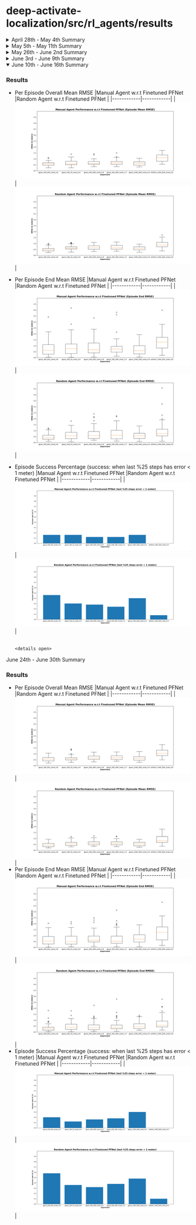 # deep-activate-localization/src/rl_agents/results

<details close>
  <summary>April 28th - May 4th Summary</summary>

  ### Results
  *blue - training curve, orange - evaluation curve*
  |Experiement | Result     | AverageEpisodeLength      | AverageEpisodeReturn      |
  |------------|------------|------------|-------------|
  |task_obs only (2021-04-30)| [Navigate_Fixed_Goal - (parallel_py_env)](2021-04-30_12-19-33)|![Metrics_AverageEpisodeLength](2021-04-30_12-19-33/images/Metrics_AverageEpisodeLength.svg)|![Metrics_AverageReturn](2021-04-30_12-19-33/images/Metrics_AverageReturn.svg)| -> different train and eval envs with normal_projection_network.NormalProjectionNetwork
  |task_obs only (2021-04-30)| [Navigate_Fixed_Goal - (non-parallel_py_env-1)](2021-04-30_15-00-08)|![Metrics_AverageEpisodeLength](2021-04-30_15-00-08/images/Metrics_AverageEpisodeLength.svg)|![Metrics_AverageReturn](2021-04-30_15-00-08/images/Metrics_AverageReturn.svg)| -> different train and eval envs with normal_projection_network.NormalProjectionNetwork
  |task_obs only (2021-04-30)| [Navigate_Fixed_Goal - (non-parallel_py_env-2)](2021-04-30_20-07-39)|![Metrics_AverageEpisodeLength](2021-04-30_20-07-39/images/Metrics_AverageEpisodeLength.svg)|![Metrics_AverageReturn](2021-04-30_20-07-39/images/Metrics_AverageReturn.svg)| -> same train and eval envs with normal_projection_network.NormalProjectionNetwork
  |rgb_obs only (2021-05-03)| [Navigate_Fixed_Goal - (parallel_py_env)](2021-05-03_14-54-25)|![Metrics_AverageEpisodeLength](2021-05-03_14-54-25/images/Metrics_AverageEpisodeLength.svg)|![Metrics_AverageReturn](2021-05-03_14-54-25/images/Metrics_AverageReturn.svg)| -> different train and eval envs with tanh_normal_projection_network.TanhNormalProjectionNetwork
  |rgb_obs only (2021-05-04)| [Navigate_Fixed_Goal - (non-parallel_py_env)](2021-05-04_07-42-43)|![Metrics_AverageEpisodeLength](2021-05-04_07-42-43/images/Metrics_AverageEpisodeLength.svg)|![Metrics_AverageReturn](2021-05-04_07-42-43/images/Metrics_AverageReturn.svg)| -> different train and eval envs with tanh_normal_projection_network.TanhNormalProjectionNetwork sac_agent.py

</details>

<details close>
  <summary>May 5th - May 11th Summary</summary>

  ### Results
  *blue - training curve, orange - evaluation curve*
  |Experiement | Agent |  Result     | AverageEpisodeLength      | AverageEpisodeReturn      |
  |------------|-------|-----|------------|-------------|
  |task_obs only (2021-05-06)| SAC |[Navigate_Fixed_Goal - (non-parallel_py_env)](2021-05-06_10-06-32)|![Metrics_AverageEpisodeLength](2021-05-06_10-06-32/images/Metrics_AverageEpisodeLength.svg)|![Metrics_AverageReturn](2021-05-06_10-06-32/images/Metrics_AverageReturn.svg)| -> same train and eval envs with normal_projection_network.NormalProjectionNetwork train_eval.py
  |rgb_obs only (2021-05-07)| SAC |[Navigate_Fixed_Goal - (non-parallel_py_env)](2021-05-07_00-07-34)|![Metrics_AverageEpisodeLength](2021-05-07_00-07-34/images/Metrics_AverageEpisodeLength.svg)|![Metrics_AverageReturn](2021-05-07_00-07-34/images/Metrics_AverageReturn.svg)| -> same train and eval envs with tanh_normal_projection_network.TanhNormalProjectionNetwork train_eval.py
  |task_obs only (2021-05-12)| PPOClipAgent |[Navigate_Fixed_Goal - (non-parallel_py_env)](2021-05-12_12-46-55)|![Metrics_AverageEpisodeLength](2021-05-12_12-46-55/images/Metrics_AverageEpisodeLength.svg)|![Metrics_AverageReturn](2021-05-12_12-46-55/images/Metrics_AverageReturn.svg)| -> same train and eval envs with tanh activation non-mini batch training
  |rgb_obs only (2021-05-17)| PPOClipAgent |[Navigate_Fixed_Goal - (non-parallel_py_env)](2021-05-17_08-16-35)|![Metrics_AverageEpisodeLength](2021-05-17_08-16-35/images/Metrics_AverageEpisodeLength.svg)|![Metrics_AverageReturn](2021-05-17_08-16-35/images/Metrics_AverageReturn.svg)| -> same train and eval envs with tanh activation non-mini batch training

</details>


<details close>
  <summary>May 26th - June 2nd Summary</summary>

  ### Results
  ![#1589F0](https://via.placeholder.com/15/1589F0/000000?text=+) - *random agent* ![#f03c15](https://via.placeholder.com/15/f03c15/000000?text=+) - *sac trained agent*\
  reward scale: [-10, 0]\
  env obs: proprio (gt_pose, gt_velocity, est_pose)

  |With Out Transition Noise |With Transition Noise |With Lower Initial Covariance |With More Particles |
  |------------|------------|------------|------------|
  |![Eval_WithOut_Noise](2021-05-29_11-11-00/images/eval_wo_noise.svg)|![Eval_With_Noise](2021-05-29_11-11-00/images/eval_w_noise.svg)|![Eval_Low_Init_Covariance](2021-05-29_11-11-00/images/eval_low_init_covariance.svg)|![Eval_More_Particles](2021-05-29_11-11-00/images/eval_more_particles.svg)|
  |transition_std: ['0', '0']<br/>init_particles_std: ['30', '0.523599']<br/>init_particles_distr: gaussian<br/>num_particles: 1000<br/>alpha_resample_ratio 0.8|transition_std: ['1', '0']<br/>init_particles_std ['30', '0.523599']<br/>init_particles_distr: gaussian<br/>num_particles: 1000<br/>alpha_resample_ratio 0.8|transition_std: ['0.2', '0']<br/>init_particles_std ['15', '0.523599']<br/>init_particles_distr: gaussian<br/>num_particles: 1500<br/>alpha_resample_ratio 0.8|transition_std: ['0.5', '0']<br/>init_particles_std ['30', '0.523599']<br/>init_particles_distr: gaussian<br/>num_particles: 2500<br/>alpha_resample_ratio 0.8|

</details>


<details close>
  <summary>June 3rd - June 9th Summary</summary>

  ### Results
  RMSE vs #th episode ![#1589F0](https://via.placeholder.com/15/1589F0/000000?text=+) - *original* ![#FF8C00](https://via.placeholder.com/15/FF8C00/000000?text=+) - *finetuned*
  * Per Episode Overall Mean RMSE - Manual Trajectories
    |&nbsp; &nbsp; &nbsp; &nbsp; Gauss W/O Transition Noise &nbsp; &nbsp; &nbsp;|&nbsp; &nbsp; &nbsp; &nbsp; Gauss With Transition Noise &nbsp; &nbsp; &nbsp;|Gauss With Noise + Hard Resample|
    |------------|------------|------------|
    |![Gauss_WithOut_Noise](2021-06-07_08-00-00/manual_agent/images/gauss_500_15,0.523_0,0_0.8/eps_mean_rmse.svg)|![Gauss_With_Noise](2021-06-07_08-00-00/manual_agent/images/gauss_500_15,0.523_1,0.087_0.8/eps_mean_rmse.svg)|![Gauss_Noise_Hard_Resample](2021-06-07_08-00-00/manual_agent/images/gauss_500_15,0.523_1,0.087_1.0/eps_mean_rmse.svg)|

    |Gauss W/O Noise + More Particles &nbsp; &nbsp;|Uniform W/O Noise + More Particles &nbsp;|&nbsp; &nbsp; &nbsp; &nbsp; &nbsp; &nbsp;|
    |------------|------------|------------|
    |![Gauss_WithOut_More_Particles](2021-06-07_08-00-00/manual_agent/images/gauss_1500_15,0.523_0,0_0.8/eps_mean_rmse.svg)|![Uniform_WithOut_More_Particles](2021-06-07_08-00-00/manual_agent/images/uniform_1500_75_0,0_0.8/eps_mean_rmse.svg)||
  * Per Episode End RMSE - Manual Trajectories
    |&nbsp; &nbsp; &nbsp; &nbsp; Gauss W/O Transition Noise &nbsp; &nbsp; &nbsp;|&nbsp; &nbsp; &nbsp; &nbsp; Gauss With Transition Noise &nbsp; &nbsp; &nbsp;|Gauss With Noise + Hard Resample|
    |------------|------------|------------|
    |![Gauss_WithOut_Noise](2021-06-07_08-00-00/manual_agent/images/gauss_500_15,0.523_0,0_0.8/eps_final_rmse.svg)|![Gauss_With_Noise](2021-06-07_08-00-00/manual_agent/images/gauss_500_15,0.523_1,0.087_0.8/eps_final_rmse.svg)|![Gauss_Noise_Hard_Resample](2021-06-07_08-00-00/manual_agent/images/gauss_500_15,0.523_1,0.087_1.0/eps_final_rmse.svg)|

    |Gauss W/O Noise + More Particles &nbsp; &nbsp;|Uniform W/O Noise + More Particles &nbsp;|&nbsp; &nbsp; &nbsp; &nbsp; &nbsp; &nbsp;|
    |------------|------------|------------|
    |![Gauss_WithOut_More_Particles](2021-06-07_08-00-00/manual_agent/images/gauss_1500_15,0.523_0,0_0.8/eps_final_rmse.svg)|![Uniform_WithOut_More_Particles](2021-06-07_08-00-00/manual_agent/images/uniform_1500_75_0,0_0.8/eps_final_rmse.svg)||
  * Per Episode Overall Mean RMSE - Random Action Trajectories
    |&nbsp; &nbsp; &nbsp; &nbsp; Gauss W/O Transition Noise &nbsp; &nbsp; &nbsp;|&nbsp; &nbsp; &nbsp; &nbsp; Gauss With Transition Noise &nbsp; &nbsp; &nbsp;|Gauss With Noise + Hard Resample|
    |------------|------------|------------|
    |![Gauss_WithOut_Noise](2021-06-07_08-00-00/rnd_agent/images/gauss_500_15,0.523_0,0_0.8/eps_mean_rmse.svg)|![Gauss_With_Noise](2021-06-07_08-00-00/rnd_agent/images/gauss_500_15,0.523_1,0.087_0.8/eps_mean_rmse.svg)|![Gauss_Noise_Hard_Resample](2021-06-07_08-00-00/rnd_agent/images/gauss_500_15,0.523_1,0.087_1.0/eps_mean_rmse.svg)|

    |Gauss W/O Noise + More Particles &nbsp; &nbsp;|Uniform W/O Noise + More Particles &nbsp;|&nbsp; &nbsp; &nbsp; &nbsp; &nbsp; &nbsp;|
    |------------|------------|------------|
    |![Gauss_WithOut_More_Particles](2021-06-07_08-00-00/rnd_agent/images/gauss_1500_15,0.523_0,0_0.8/eps_mean_rmse.svg)|![Uniform_WithOut_More_Particles](2021-06-07_08-00-00/rnd_agent/images/uniform_1500_75_0,0_0.8/eps_mean_rmse.svg)||
  * Per Episode End RMSE - Random Action Trajectories
    |&nbsp; &nbsp; &nbsp; &nbsp; Gauss W/O Transition Noise &nbsp; &nbsp; &nbsp;|&nbsp; &nbsp; &nbsp; &nbsp; Gauss With Transition Noise &nbsp; &nbsp; &nbsp;|Gauss With Noise + Hard Resample|
    |------------|------------|------------|
    |![Gauss_WithOut_Noise](2021-06-07_08-00-00/rnd_agent/images/gauss_500_15,0.523_0,0_0.8/eps_final_rmse.svg)|![Gauss_With_Noise](2021-06-07_08-00-00/rnd_agent/images/gauss_500_15,0.523_1,0.087_0.8/eps_final_rmse.svg)|![Gauss_Noise_Hard_Resample](2021-06-07_08-00-00/rnd_agent/images/gauss_500_15,0.523_1,0.087_1.0/eps_final_rmse.svg)|

    |Gauss W/O Noise + More Particles &nbsp; &nbsp;|Uniform W/O Noise + More Particles &nbsp;|&nbsp; &nbsp; &nbsp; &nbsp; &nbsp; &nbsp;|
    |------------|------------|------------|
    |![Gauss_WithOut_More_Particles](2021-06-07_08-00-00/rnd_agent/images/gauss_1500_15,0.523_0,0_0.8/eps_final_rmse.svg)|![Uniform_WithOut_More_Particles](2021-06-07_08-00-00/rnd_agent/images/uniform_1500_75_0,0_0.8/eps_final_rmse.svg)||
  * Per Episode Overall Mean RMSE
    |Manual Agent w.r.t Original PFNet |Manual Agent w.r.t Finetuned PFNet |
    |------------|------------|
    |![Manual_Agent_Original_PFNet_EpsMean](2021-06-07_08-00-00/manual_agent/images/box_plots_overall/manual_agent_house_pfnet_eps_mean_rmse.png)|![Manual_Agent_Finetuned_PFNet_EpsMean](2021-06-07_08-00-00/manual_agent/images/box_plots_overall/manual_agent_igibson_pfnet_eps_mean_rmse.png)|

    |Random Agent w.r.t Original PFNet |Random Agent w.r.t Finetuned PFNet |
    |------------|------------|
    |![Random_Agent_Original_PFNet_EpsMean](2021-06-07_08-00-00/rnd_agent/images/box_plots_overall/rnd_agent_house_pfnet_eps_mean_rmse.png)|![Random_Agent_Finetuned_PFNet_EpsMean](2021-06-07_08-00-00/rnd_agent/images/box_plots_overall/rnd_agent_igibson_pfnet_eps_mean_rmse.png)|
  * Per Episode End Mean RMSE
    |Manual Agent w.r.t Original PFNet |Manual Agent w.r.t Finetuned PFNet |
    |------------|------------|
    |![Manual_Agent_Original_PFNet_EpsMean](2021-06-07_08-00-00/manual_agent/images/box_plots_overall/manual_agent_house_pfnet_eps_final_rmse.png)|![Manual_Agent_Finetuned_PFNet_EpsMean](2021-06-07_08-00-00/manual_agent/images/box_plots_overall/manual_agent_igibson_pfnet_eps_final_rmse.png)|

    |Random Agent w.r.t Original PFNet |Random Agent w.r.t Finetuned PFNet |
    |------------|------------|
    |![Random_Agent_Original_PFNet_EpsMean](2021-06-07_08-00-00/rnd_agent/images/box_plots_overall/rnd_agent_house_pfnet_eps_final_rmse.png)|![Random_Agent_Finetuned_PFNet_EpsMean](2021-06-07_08-00-00/rnd_agent/images/box_plots_overall/rnd_agent_igibson_pfnet_eps_final_rmse.png)|
</details>


<details open>
  <summary>June 10th - June 16th Summary</summary>

  ### Results
  * Per Episode Overall Mean RMSE
    |Manual Agent w.r.t Finetuned PFNet |Random Agent w.r.t Finetuned PFNet |
    |------------|------------|
    |![Manual_Agent_Finetuned_PFNet_EpsMean](2021-06-13_22-00-00/manual_agent/images/manual_agent_igibson_pfnet_eps_mean_rmse.png)|![Random_Agent_Finetuned_PFNet_EpsMean](2021-06-13_22-00-00/rnd_agent/images/rnd_agent_igibson_pfnet_eps_mean_rmse.png)|
  * Per Episode End Mean RMSE
    |Manual Agent w.r.t Finetuned PFNet |Random Agent w.r.t Finetuned PFNet |
    |------------|------------|
    |![Manual_Agent_Finetuned_PFNet_EpsEnd](2021-06-13_22-00-00/manual_agent/images/manual_agent_igibson_pfnet_eps_final_rmse.png)|![Random_Agent_Finetuned_PFNet_EpsEnd](2021-06-13_22-00-00/rnd_agent/images/rnd_agent_igibson_pfnet_eps_final_rmse.png)|
  * Episode Success Percentage (success: when last %25 steps has error < 1 meter)
    |Manual Agent w.r.t Finetuned PFNet |Random Agent w.r.t Finetuned PFNet |
    |------------|------------|
    |![Manual_Agent_Finetuned_PFNet_EpsSuccess](2021-06-13_22-00-00/manual_agent/images/manual_agent_igibson_pfnet_eps_success_rate.png)|![Random_Agent_Finetuned_PFNet_EpsSuccess](2021-06-13_22-00-00/rnd_agent/images/rnd_agent_igibson_pfnet_eps_success_rate.png)|

                                                                          
                                                                          <details open>
  <summary>June 24th - June 30th Summary</summary>

  ### Results
  * Per Episode Overall Mean RMSE
    |Manual Agent w.r.t Finetuned PFNet |Random Agent w.r.t Finetuned PFNet |
    |------------|------------|
    |![Manual_Agent_Finetuned_PFNet_EpsMean](2021-06-30_12-00-00/manual_agent/images/manual_agent_igibson_pfnet_eps_mean_rmse.png)|![Random_Agent_Finetuned_PFNet_EpsMean](2021-06-30_12-00-00/rnd_agent/images/rnd_agent_igibson_pfnet_eps_mean_rmse.png)|
  * Per Episode End Mean RMSE
    |Manual Agent w.r.t Finetuned PFNet |Random Agent w.r.t Finetuned PFNet |
    |------------|------------|
    |![Manual_Agent_Finetuned_PFNet_EpsEnd](2021-06-30_12-00-00/manual_agent/images/manual_agent_igibson_pfnet_eps_final_rmse.png)|![Random_Agent_Finetuned_PFNet_EpsEnd](2021-06-30_12-00-00/rnd_agent/images/rnd_agent_igibson_pfnet_eps_final_rmse.png)|
  * Episode Success Percentage (success: when last %25 steps has error < 1 meter)
    |Manual Agent w.r.t Finetuned PFNet |Random Agent w.r.t Finetuned PFNet |
    |------------|------------|
    |![Manual_Agent_Finetuned_PFNet_EpsSuccess](2021-06-30_12-00-00/manual_agent/images/manual_agent_igibson_pfnet_eps_success_rate.png)|![Random_Agent_Finetuned_PFNet_EpsSuccess](2021-06-30_12-00-00/rnd_agent/images/rnd_agent_igibson_pfnet_eps_success_rate.png)|
</details>
